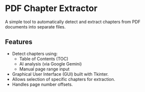 # PDF Chapter Extractor

A simple tool to automatically detect and extract chapters from PDF documents into separate files.

## Features

*   Detect chapters using:
    *   Table of Contents (TOC)
    *   AI analysis (via Google Gemini)
    *   Manual page range input
*   Graphical User Interface (GUI) built with Tkinter.
*   Allows selection of specific chapters for extraction.
*   Handles page number offsets.
